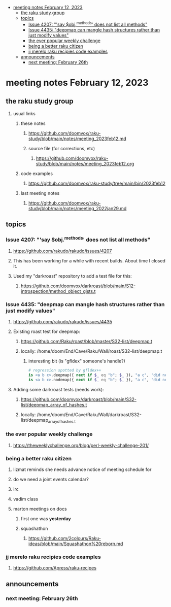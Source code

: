 - [meeting notes February 12, 2023](#orgb04ebcd)
  - [the raku study group](#org691fb63)
  - [topics](#orgc7d08e0)
    - [Issue 4207: "'say $obj.<sup>methods</sup>' does not list all methods"](#org8019dae)
    - [Issue 4435: "deepmap can mangle hash structures rather than just modify values"](#org4341e83)
    - [the ever popular weekly challenge](#org8f7e1d9)
    - [being a better raku citizen](#org3694583)
    - [jj merelo raku recipies code examples](#orgc1118b2)
  - [announcements](#orgc898d5d)
    - [next meeting: February 26th](#org022eb1d)


<a id="orgb04ebcd"></a>

# meeting notes February 12, 2023


<a id="org691fb63"></a>

## the raku study group

1.  usual links

    1.  these notes
    
        1.  <https://github.com/doomvox/raku-study/blob/main/notes/meeting_2023feb12.md>
        
        2.  source file (for corrections, etc)
        
            1.  <https://github.com/doomvox/raku-study/blob/main/notes/meeting_2023feb12.org>
    
    2.  code examples
    
        1.  <https://github.com/doomvox/raku-study/tree/main/bin/2023feb12>
    
    3.  last meeting notes
    
        1.  <https://github.com/doomvox/raku-study/blob/main/notes/meeting_2022jan29.md>


<a id="orgc7d08e0"></a>

## topics


<a id="org8019dae"></a>

### Issue 4207: "'say $obj.<sup>methods</sup>' does not list all methods"

1.  <https://github.com/rakudo/rakudo/issues/4207>

2.  This has been working for a while with recent builds.  About time I closed it.

3.  Used my "darkroast" repository to add a test file for this:

    1.  <https://github.com/doomvox/darkroast/blob/main/S12-introspection/method_object_gists.t>


<a id="org4341e83"></a>

### Issue 4435: "deepmap can mangle hash structures rather than just modify values"

1.  <https://github.com/rakudo/rakudo/issues/4435>

2.  Existing roast test for deepmap:

    1.  <https://github.com/Raku/roast/blob/master/S32-list/deepmap.t>
    
    2.  locally: /home/doom/End/Cave/Raku/Wall/roast/S32-list/deepmap.t
    
        1.  interesting bit (is "gfldex" someone's handle?)
        
            ```raku
            # regression spotted by gfldex++
            is <a b c>.deepmap({ next if $_ eq "b"; $_ }), "a c", 'did next work';
            is <a b c>.nodemap({ next if $_ eq "b"; $_ }), "a c", 'did next work';
            ```

3.  Adding some darkroast tests (needs work):

    1.  <https://github.com/doomvox/darkroast/blob/main/S32-list/deepmap_array_of_hashes.t>
    
    2.  locally: /home/doom/End/Cave/Raku/Wall/darkroast/S32-list/deepmap<sub>array</sub><sub>of</sub><sub>hashes.t</sub>


<a id="org8f7e1d9"></a>

### the ever popular weekly challenge

1.  <https://theweeklychallenge.org/blog/perl-weekly-challenge-201/>


<a id="org3694583"></a>

### being a better raku citizen

1.  lizmat reminds she needs advance notice of meeting schedule for

2.  do we need a joint events calendar?

3.  irc

4.  vadim class

5.  marton meetings on docs

    1.  first one was **yesterday**
    
    2.  squashathon
    
        1.  <https://github.com/2colours/Raku-ideas/blob/main/Squashathon%20reborn.md>


<a id="orgc1118b2"></a>

### jj merelo raku recipies code examples

1.  <https://github.com/Apress/raku-recipes>


<a id="orgc898d5d"></a>

## announcements


<a id="org022eb1d"></a>

### next meeting: February 26th

